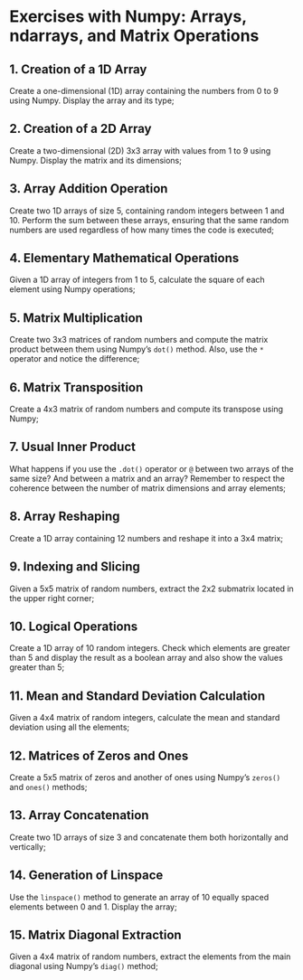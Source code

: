 # Exercises with Numpy: Arrays, ndarrays, and Matrix Operations

## 1. Creation of a 1D Array
Create a one-dimensional (1D) array containing the numbers from 0 to 9 using Numpy. Display the array and its type;

## 2. Creation of a 2D Array
Create a two-dimensional (2D) 3x3 array with values from 1 to 9 using Numpy. Display the matrix and its dimensions;

## 3. Array Addition Operation
Create two 1D arrays of size 5, containing random integers between 1 and 10. Perform the sum between these arrays, ensuring that the same random numbers are used regardless of how many times the code is executed;

## 4. Elementary Mathematical Operations
Given a 1D array of integers from 1 to 5, calculate the square of each element using Numpy operations;

## 5. Matrix Multiplication
Create two 3x3 matrices of random numbers and compute the matrix product between them using Numpy’s `dot()` method. Also, use the `*` operator and notice the difference;

## 6. Matrix Transposition
Create a 4x3 matrix of random numbers and compute its transpose using Numpy;

## 7. Usual Inner Product
What happens if you use the `.dot()` operator or `@` between two arrays of the same size? And between a matrix and an array? Remember to respect the coherence between the number of matrix dimensions and array elements;

## 8. Array Reshaping
Create a 1D array containing 12 numbers and reshape it into a 3x4 matrix;

## 9. Indexing and Slicing
Given a 5x5 matrix of random numbers, extract the 2x2 submatrix located in the upper right corner;

## 10. Logical Operations
Create a 1D array of 10 random integers. Check which elements are greater than 5 and display the result as a boolean array and also show the values greater than 5;

## 11. Mean and Standard Deviation Calculation
Given a 4x4 matrix of random integers, calculate the mean and standard deviation using all the elements;

## 12. Matrices of Zeros and Ones
Create a 5x5 matrix of zeros and another of ones using Numpy’s `zeros()` and `ones()` methods;

## 13. Array Concatenation
Create two 1D arrays of size 3 and concatenate them both horizontally and vertically;

## 14. Generation of Linspace
Use the `linspace()` method to generate an array of 10 equally spaced elements between 0 and 1. Display the array;

## 15. Matrix Diagonal Extraction
Given a 4x4 matrix of random numbers, extract the elements from the main diagonal using Numpy’s `diag()` method;